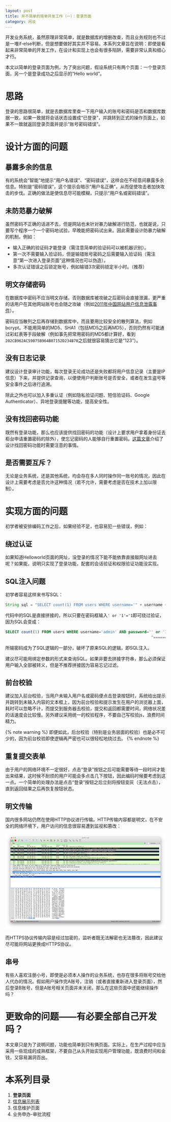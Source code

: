 ```yaml
---
layout: post
title: 并不简单的简单开发工作（一）：登录页面
category: 闲谈
---
```

开发业务系统，虽然原理非常简单，就是数据库的增删改查，而且业务规则也不过是一堆if-else判断，但是想要做好其实并不容易。本系列文章旨在说明：即使是看起来非常简单的开发工作，在设计和实现上也会有很多陷阱，需要非常认真和细心才行。

本文以简单的登录页面为例，为了突出问题，假设系统只有两个页面：一个登录页面，另一个是登录成功之后显示的“Hello world”。
<!-- more -->

# 思路
登录的思路很简单，就是去数据库里查一下用户输入的账号和密码是否和数据库数据一致，如果一致就将会话状态设置成“已登录”，并跳转到正式的操作页面上，如果不一致就返回登录页面并提示“账号密码错误”。

# 设计方面的问题
## 暴露多余的信息
有的系统会“智能”地提示“用户名错误”、“密码错误”，这样会在不经意间暴露多余信息。特别是“密码错误”，这个提示会暗示“用户名正确”，从而促使攻击者加快攻击的步伐。正确的做法是使信息尽可能模糊，只提示“用户名或密码错误”。

## 未防范暴力破解
虽然密码不正确的话进不去，但是网站也未针对暴力破解进行防范，也就是说，只要写个程序一个一个密码地试验，早晚能把密码试出来。因此需要设计防暴力破解的机制，例如：

* 输入正确的验证码才能登录（需注意简单的验证码可以被机器识别）。
* 第一次不需要输入验证码，但是输错账号密码之后需要输入验证码（需注意“第一次进入登录页面”这种情况也可以伪造）。
* 多次认证错误之后锁定账号，例如输错3次密码锁定半小时。（推荐）

## 明文存储密码
在数据库中密码不应当明文存储，否则数据库被攻破之后密码会直接泄漏，更严重的话用户在其他网站账号也会随之攻破（例如[2011年中国网站用户信息泄露事件](https://zh.wikipedia.org/wiki/2011%E5%B9%B4%E4%B8%AD%E5%9B%BD%E7%BD%91%E7%AB%99%E7%94%A8%E6%88%B7%E4%BF%A1%E6%81%AF%E6%B3%84%E9%9C%B2%E4%BA%8B%E4%BB%B6)）。

密码应当散列之后再存储到数据库中，而且要用比较安全的散列算法，例如bcrypt。不能用简单的MD5、SHA1（包括MD5之后再MD5），否则仍然有可能通过彩虹表等手段破解（例如事先把常用密码的MD5都计算好，看到`202CB962AC59075B964B07152D234B70`之后就很容易猜出它是“123”）。

## 没有日志记录
建议设计登录审计功能，每次登录无论成功还是失败都将用户信息记录（主要是IP信息）下来，并提供记录查询，以便使用户判断账号是否安全，或者在发生盗号等安全事件之后进行追溯。

除此之外也可以加入多重认证（例如隐私验证问题、短信验证码、Google Authenticator）、异地登录提醒等功能，提高安全性。

## 没有找回密码功能
既然有登录功能，那么也应该提供找回密码的功能（设计上要求用户拿着身份证去柜台申请重置密码的除外），使忘记密码的人能够自行重置密码。[这篇文章](http://www.ruanyifeng.com/blog/2019/02/password.html)介绍了设计找回密码功能时需要注意的事情。

## 是否需要互斥？
无论是业务系统，还是其他系统，均会存在多人同时操作同一账号的情况，因此在设计上需要考虑是否允许这种情况（若不允许，需要考虑是否在技术上加以限制）。

# 实现方面的问题
初学者被安排编码工作之后，如果经验不足，也容易犯一些错误，例如：

## 绕过认证
如果知道Helloworld页面的网址，没登录的情况下能不能依靠直接敲网址进去呢？如果能，说明只实现了登录功能，配套的会话验证和权限验证功能没实现。

## SQL注入问题
初学者容易这样来书写SQL：

```java
String sql = "SELECT count(1) FROM users WHERE username='" + username + "' AND password='" + password + "'";
```

代码中的SQL是直接拼接的，所以只要在密码框输入`' or '1'='1`即可绕过验证，因为SQL会变成：

```sql
SELECT count(1) FROM users WHERE username='admin' AND password='' or '1'='1';
                                                                ^=========^
```

所输密码成为了SQL逻辑的一部分，破坏了原来SQL的逻辑，即SQL注入。

建议尽可能用绑定参数的形式来查询SQL。如果非要去拼接字符串，那么必须保证用户输入全部被转义，但是不推荐拼接因为容易忘记过滤。

## 前台校验
建议加入前台校验，当用户未输入用户名或密码便点击登录按钮时，系统给出提示并跳转到未输入内容的文本框上，因为前台校验和提示发生在用户的浏览器上面，耗时可以忽略不计，而提交到服务器去校验，提交和返回都需要时间，网络状况差的话速度会比较慢。另外建议采用统一的校验程序，不要自己写校验js，浪费时间精力。

{% note warning %}
即便如此，后台校验（特别是业务层面的校验）也是必不可少的，因为前台校验即使逻辑再严密也可以很轻松地绕过去。
{% endnote %}

## 重复提交表单
由于用户的网络环境不一定很好，点击“登录”按钮之后可能需要等待一段时间才能出来结果，这时候不耐烦的用户可能会多点击几下按钮，因此编码时候要考虑到这一点。一个简单的处理办法是点击“登录”按钮之后立刻将按钮变灰（无法点击），直到返回结果之后再恢复按钮状态。

## 明文传输
国内很多网站仍然在使用HTTP协议进行传输。HTTP传输内容都是明文，在不安全的网络环境下，用户访问的信息很容易遭到监视和篡改：

![密码被截获](/img/2019-02-08-login-page/password.png)

而HTTPS协议传输内容是经过加密的，监听者既无法解密也无法篡改，因此建议尽可能将网站更换成HTTPS协议。

## 串号
有些人喜欢注册小号，即使是必须本人操作的业务系统，也存在很多将账号交给他人代办的情况。假如用户操作完A账号，注销（或者直接重新进入登录页面），然后登录B账号，但是A账号相关页面并未关闭，那么在这些页面中还能继续操作吗？

# 更致命的问题——有必要全部自己开发吗？
本文章只是为了说明问题，功能也简单到只有俩页面。实际上，在生产过程中应当采用一些现成的成熟框架，不要自己从头开始实现用户管理功能，既浪费时间和金钱，又容易漏洞百出。

# 本系列目录
1. **登录页面**
2. [信息展示列表](/2019/02/09/list-page/)
3. 信息维护页面
4. 业务申办-审批流程
